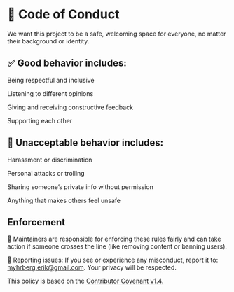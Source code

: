 # 🤝 Code of Conduct

We want this project to be a safe, welcoming space for everyone, no matter their background or identity.

## ✅ Good behavior includes:

Being respectful and inclusive

Listening to different opinions

Giving and receiving constructive feedback

Supporting each other

## 🚫 Unacceptable behavior includes:

Harassment or discrimination

Personal attacks or trolling

Sharing someone’s private info without permission

Anything that makes others feel unsafe

## Enforcement

👥 Maintainers are responsible for enforcing these rules fairly and can take action if someone crosses the line (like removing content or banning users).

📩 Reporting issues: If you see or experience any misconduct, report it to: myhrberg.erik@gmail.com. Your privacy will be respected.

This policy is based on the [Contributor Covenant v1.4.](https://www.contributor-covenant.org/version/1/4/code-of-conduct/)
